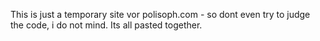 This is just a temporary site vor polisoph.com - so dont even try to judge the code, i do not mind. Its all pasted together.
